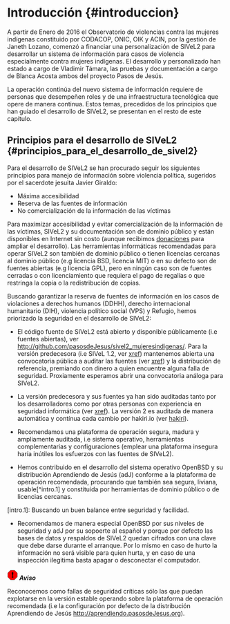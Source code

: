 # Introducción {#introduccion}

A partir de Enero de 2016 el Observatorio de violencias contra las mujeres indígenas 
constituido por CODACOP, ONIC, OIK y ACIN, por la gestión de Janeth Lozano,
comenzó a financiar una personalización de SIVeL2 para desarrollar un sistema 
de información para casos de violencia especialmente contra mujeres indígenas.
El desarrollo y personalizado han estado a cargo de Vladimir Támara, las pruebas
y documentación a cargo de Blanca Acosta ambos del proyecto Pasos de Jesús.

La operación continúa del nuevo sistema de información requiere de personas que 
desempeñen roles y de una infraestructura tecnológica que opere de manera continua. 
Estos temas, precedidos de los principios que han guiado el desarrollo de SIVeL2, 
se presentan en el resto de este capítulo.

## Principios para el desarrollo de SIVeL2 {#principios_para_el_desarrollo_de_sivel2}

Para el desarrollo de SIVeL2 se han procurado seguir los siguientes principios para 
manejo de información sobre violencia política, sugeridos por el sacerdote jesuita 
Javier Giraldo:

+ Máxima accesibilidad
+ Reserva de las fuentes de información
+ No comercialización de la información de las víctimas

Para maximizar accesibilidad y evitar comercialización de la información de las 
víctimas, SIVeL2 y su documentación son de dominio público y están disponibles en 
Internet sin costo (aunque recibimos 
[donaciones](http://www.pasosdejesus.org/index.php?pag=ayudenos) para ampliar el 
desarrollo). Las herramientas informáticas recomendadas para operar SIVeL2 son 
también de dominio público o tienen licencias cercanas al dominio público (e.g 
licencia BSD, licencia MIT) o en su defecto son de fuentes abiertas (e.g licencia 
GPL), pero en ningún caso son de fuentes cerradas o con licenciamiento que 
requiera el pago de regalías o que restringa la copia o la redistribución de copias.

Buscando garantizar la reserva de fuentes de información en los casos de 
violaciones a derechos humanos (DDHH), derecho internacional humanitario (DIH), 
violencia político social (VPS) y Refugio, hemos priorizado la seguridad en el 
desarrollo de SIVeL2:

+ El código fuente de SIVeL2 está abierto y disponible públicamente (i.e fuentes 
abiertas), ver <http://github.com/pasosdeJesus/sivel2_mujeresindigenas/>. 
Para la versión predecesora (i.e SIVeL 1.2, ver [xref](#sivel12)) mantenemos abierta una convocatoria 
pública a auditar las fuentes (ver [xref](#llamado12)) 
y la distribución de referencia, premiando con dinero a quien encuentre alguna 
falla de seguridad.  Proxiamente esperamos abrir una convocatoria análoga para
SIVeL2.

+ La versión predecesora y sus fuentes ya han sido auditadas tanto por los 
desarrolladores como por otras personas con experiencia en seguridad informática 
(ver [xref](#creditos)).  La versión 2 es auditada de manera automática y contínua 
cada cambio por hakiri.io (ver [hakiri](#hakiri)).

+ Recomendamos una plataforma de operación segura, madura y ampliamente auditada, 
i.e sistema operativo, herramientas complementarias y configuraciones (emplear una 
plataforma insegura haría inútiles los esfuerzos con las fuentes de SIVeL2).

+ Hemos contribuido en el desarrollo del sistema operativo OpenBSD y su distribución 
Aprendiendo de Jesús (adJ) conforme a la plataforma de operación recomendada, 
procurando que también sea segura, liviana, usable[^intro.1] y constituida por 
herramientas de dominio público o de licencias cercanas.

[intro.1]: Buscando un buen balance entre seguridad y facilidad.

+ Recomendamos de manera especial OpenBSD por sus niveles de seguridad y adJ por 
su sopoerte al español y porque por defecto las bases de datos y respaldos de 
SIVeL2 quedan cifrados con una clave que debe darse durante el arranque. 
Por lo mismo en caso de hurto la información no será visible para quien hurta, 
y en caso de una inspección ilegitima basta apagar o desconectar el computador.

![Aviso](img/aviso.png)
***Aviso***

Reconocemos como fallas de seguridad críticas sólo las que puedan explotarse en la 
versión estable operando sobre la plataforma de operación recomendada 
(i.e la configuración por defecto de la distribución Aprendiendo de Jesús 
<http://aprendiendo.pasosdeJesus.org>).



